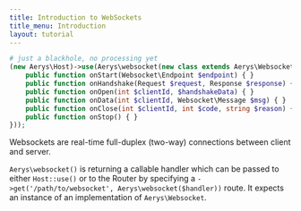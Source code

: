 ```yaml
---
title: Introduction to WebSockets
title_menu: Introduction
layout: tutorial
---
```


```php
# just a blackhole, no processing yet
(new Aerys\Host)->use(Aerys\websocket(new class extends Aerys\Websocket {
	public function onStart(Websocket\Endpoint $endpoint) { }
	public function onHandshake(Request $request, Response $response) { }
	public function onOpen(int $clientId, $handshakeData) { }
	public function onData(int $clientId, Websocket\Message $msg) { }
	public function onClose(int $clientId, int $code, string $reason) { }
	public function onStop() { }
}));
```

Websockets are real-time full-duplex (two-way) connections between client and server.

`Aerys\websocket()` is returning a callable handler which can be passed to either `Host::use()` or to the Router by specifying a `->get('/path/to/websocket', Aerys\websocket($handler))` route. It expects an instance of an implementation of `Aerys\Websocket`.
